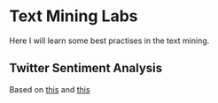 # Text Mining Labs
Here I will learn some best practises in the text mining.

## Twitter Sentiment Analysis
Based on [this](https://www.analyticsvidhya.com/blog/2018/02/the-different-methods-deal-text-data-predictive-python/)
and [this](https://www.analyticsvidhya.com/blog/2018/07/hands-on-sentiment-analysis-dataset-python/)